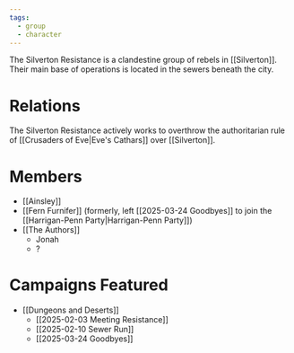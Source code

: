 ```yaml
---
tags:
  - group
  - character
---
```

The Silverton Resistance is a clandestine group of rebels in [[Silverton]]. Their main base of operations is located in the sewers beneath the city.

# Relations

The Silverton Resistance actively works to overthrow the authoritarian rule of [[Crusaders of Eve|Eve's Cathars]] over [[Silverton]].

# Members

- [[Ainsley]]
- [[Fern Furnifer]] (formerly, left [[2025-03-24 Goodbyes]] to join the [[Harrigan-Penn Party|Harrigan-Penn Party]])
- [[The Authors]]
	- Jonah
	- ?

# Campaigns Featured

- [[Dungeons and Deserts]]
	- [[2025-02-03 Meeting Resistance]]
	- [[2025-02-10 Sewer Run]]
	- [[2025-03-24 Goodbyes]]